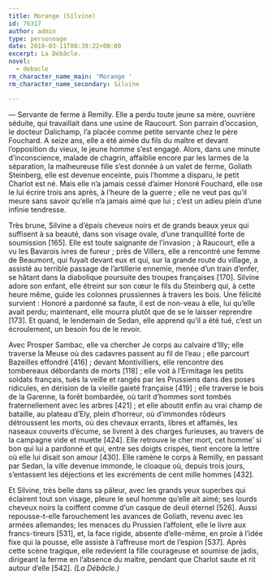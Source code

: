 ```yaml
---
title: Morange (Silvine)
id: 76317
author: admin
type: personnage
date: 2010-03-11T08:39:22+00:00
excerpt: La Débâcle.
novel:
  - debacle
rm_character_name_main: 'Morange '
rm_character_name_secondary: Silvine

---
```

— Servante de ferme à Remilly. Elle a perdu toute jeune sa mère, ouvrière séduite, qui travaillait dans une usine de Raucourt. Son parrain d’occasion, le docteur Dalichamp, l’a placée comme petite servante chez le père Fouchard. A seize ans, elle a été aimée du fils du maître et devant l’opposition du vieux, le jeune homme s’est engagé. Alors, dans une minute d’inconscience, malade de chagrin, affaiblie encore par les larmes de la séparation, la malheureuse fille s’est donnée à un valet de ferme, Goliath Steinberg, elle est devenue enceinte, puis l’homme a disparu, le petit Charlot est né. Mais elle n’a jamais cessé d’aimer Honoré Fouchard, elle ose le lui écrire trois ans après, à l’heure de la guerre ; elle ne veut pas qu’il meure sans savoir qu’elle n’a jamais aimé que lui ; c’est un adieu plein d’une infinie tendresse.

Très brune, Silvine a d’épais cheveux noirs et de grands beaux yeux qui suffisent à sa beauté, dans son visage ovale, d’une tranquillité forte de soumission [165]. Elle est toute saignante de l’invasion ; à Raucourt, elle a vu les Bavarois ivres de fureur ; près de Villers, elle a rencontré une femme de Beaumont, qui fuyait devant eux et qui, sur la grande route du village, a assisté au terrible passage de l’artillerie ennemie, menée d’un train d’enfer, se hâtant dans la diabolique poursuite des troupes françaises [170]. Silvine adore son enfant, elle étreint sur son cœur le fils du Steinberg qui, à cette heure même, guide les colonnes prussiennes à travers les bois. Une félicité survient : Honoré a pardonné sa faute, il est de non-veau à elle, lui qu’elle avait perdu; maintenant, elle mourra plutôt que de se le laisser reprendre [173]. Et quand, le lendemain de Sedan, elle apprend qu’il a été tué, c’est un écroulement, un besoin fou de le revoir.

Avec Prosper Sambac, elle va chercher Je corps au calvaire d’Illy; elle traverse la Meuse où des cadavres passent au fil de l’eau ; elle parcourt Bazeilles effondré [416] ; devant Montivilliers, elle rencontre des tombereaux débordants de morts [118] ; elle voit à l’Ermitage les petits soldats français, tués la veille et rangés par les Prussiens dans des poses ridicules, en dérision de la vieille gaieté française [419] ; elle traverse le bois de la Garenne, la forêt bombardée, où tarit d’hommes sont tombés fraternellement avec les arbres [421] ; et elle aboutit enfin au vrai champ de bataille, au plateau d’Ely, plein d’horreur, où d’immondes rôdeurs détroussent les morts, où des chevaux errants, libres et affamés, les naseaux couverts d’écume, se livrent à des charges furieuses, au travers de la campagne vide et muette [424]. Elle retrouve le cher mort, cet homme’ si bon qui lui a pardonné et qui, entre ses doigts crispés, tient encore la lettre où elle lui disait son amour [430]. Elle ramène le corps à Remilly, en passant par Sedan, la ville devenue immonde, le cloaque où, depuis trois jours, s’entassent les déjections et les excréments de cent mille hommes [432].

Et Silvine, très belle dans sa pâleur, avec les grands yeux superbes qui éclairent tout son visage, pleure le seul homme qu’elle ait aimé; ses lourds cheveux noirs la coiffent comme d’un casque de deuil éternel [526]. Aussi repousse-t-elle farouchement les avances de Goliath, revenu avec les armées allemandes; les menaces du Prussien l’affolent, elle le livre aux francs-tireurs [531], et, la face rigide, absente d’elle-même, en proie à l’idée fixe qui la pousse, elle assiste à l’affreuse mort de l’espion [537]. Après cette scène tragique, elle redevient la fille courageuse et soumise de jadis, dirigeant la ferme en l’absence du maître, pendant que Charlot saute et rit autour d’elle [542]. _(La Débâcle.)_